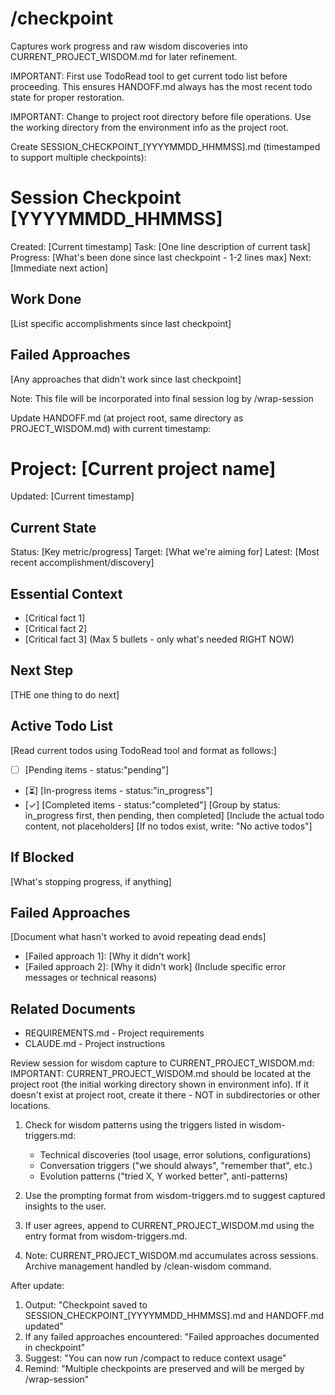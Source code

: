 # /checkpoint

Captures work progress and raw wisdom discoveries into CURRENT_PROJECT_WISDOM.md for later refinement.

IMPORTANT: First use TodoRead tool to get current todo list before proceeding.
This ensures HANDOFF.md always has the most recent todo state for proper restoration.

IMPORTANT: Change to project root directory before file operations.
Use the working directory from the environment info as the project root.

Create SESSION_CHECKPOINT_[YYYYMMDD_HHMMSS].md (timestamped to support multiple checkpoints):

# Session Checkpoint [YYYYMMDD_HHMMSS]
Created: [Current timestamp]
Task: [One line description of current task]
Progress: [What's been done since last checkpoint - 1-2 lines max]
Next: [Immediate next action]

## Work Done
[List specific accomplishments since last checkpoint]

## Failed Approaches
[Any approaches that didn't work since last checkpoint]

Note: This file will be incorporated into final session log by /wrap-session

Update HANDOFF.md (at project root, same directory as PROJECT_WISDOM.md) with current timestamp:

# Project: [Current project name]
Updated: [Current timestamp]

## Current State
Status: [Key metric/progress]
Target: [What we're aiming for]
Latest: [Most recent accomplishment/discovery]

## Essential Context
- [Critical fact 1]
- [Critical fact 2]
- [Critical fact 3]
(Max 5 bullets - only what's needed RIGHT NOW)

## Next Step
[THE one thing to do next]

## Active Todo List
[Read current todos using TodoRead tool and format as follows:]
- [ ] [Pending items - status:"pending"]
- [⏳] [In-progress items - status:"in_progress"] 
- [✓] [Completed items - status:"completed"]
[Group by status: in_progress first, then pending, then completed]
[Include the actual todo content, not placeholders]
[If no todos exist, write: "No active todos"]

## If Blocked
[What's stopping progress, if anything]

## Failed Approaches
[Document what hasn't worked to avoid repeating dead ends]
- [Failed approach 1]: [Why it didn't work]
- [Failed approach 2]: [Why it didn't work]
(Include specific error messages or technical reasons)

## Related Documents
- REQUIREMENTS.md - Project requirements
- CLAUDE.md - Project instructions

Review session for wisdom capture to CURRENT_PROJECT_WISDOM.md:
IMPORTANT: CURRENT_PROJECT_WISDOM.md should be located at the project root (the initial working directory shown in environment info).
If it doesn't exist at project root, create it there - NOT in subdirectories or other locations.

1. Check for wisdom patterns using the triggers listed in wisdom-triggers.md:
   - Technical discoveries (tool usage, error solutions, configurations)
   - Conversation triggers ("we should always", "remember that", etc.)
   - Evolution patterns ("tried X, Y worked better", anti-patterns)

2. Use the prompting format from wisdom-triggers.md to suggest captured insights to the user.

3. If user agrees, append to CURRENT_PROJECT_WISDOM.md using the entry format from wisdom-triggers.md.

4. Note: CURRENT_PROJECT_WISDOM.md accumulates across sessions. Archive management handled by /clean-wisdom command.

After update:
1. Output: "Checkpoint saved to SESSION_CHECKPOINT_[YYYYMMDD_HHMMSS].md and HANDOFF.md updated"
2. If any failed approaches encountered: "Failed approaches documented in checkpoint"
3. Suggest: "You can now run /compact to reduce context usage"
4. Remind: "Multiple checkpoints are preserved and will be merged by /wrap-session"
